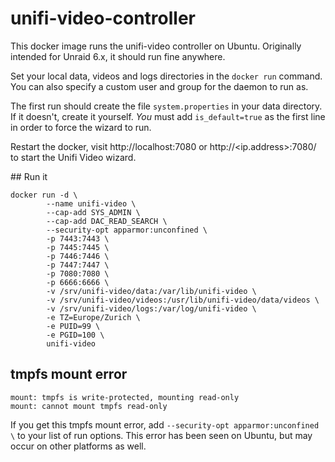 # unifi-video-controller

This docker image runs the unifi-video controller on Ubuntu. Originally intended for Unraid 6.x, it should run fine anywhere.

Set your local data, videos and logs directories in the `docker run` command. You can also specify a custom user and group for the daemon to run as.

The first run should create the file `system.properties` in your data directory. If it doesn't, create it yourself. *You* must add `is_default=true` as the first line in order to force the wizard to run.

Restart the docker, visit http://localhost:7080 or http://<ip.address>:7080/ to start the Unifi Video wizard.

## Run it
```
docker run -d \
        --name unifi-video \
        --cap-add SYS_ADMIN \
        --cap-add DAC_READ_SEARCH \
        --security-opt apparmor:unconfined \
        -p 7443:7443 \
        -p 7445:7445 \
        -p 7446:7446 \
        -p 7447:7447 \
        -p 7080:7080 \
        -p 6666:6666 \
        -v /srv/unifi-video/data:/var/lib/unifi-video \
        -v /srv/unifi-video/videos:/usr/lib/unifi-video/data/videos \
        -v /srv/unifi-video/logs:/var/log/unifi-video \
        -e TZ=Europe/Zurich \
        -e PUID=99 \
        -e PGID=100 \
        unifi-video
```

## tmpfs mount error

```
mount: tmpfs is write-protected, mounting read-only
mount: cannot mount tmpfs read-only
```

If you get this tmpfs mount error, add `--security-opt apparmor:unconfined \` to your list of run options. This error has been seen on Ubuntu, but may occur on other platforms as well.

